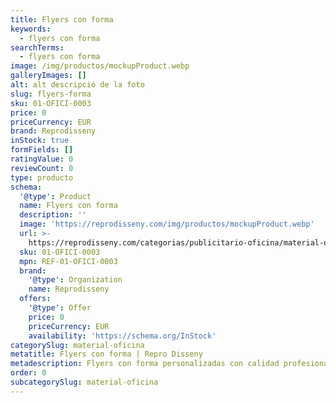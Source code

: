 ```yaml
---
title: Flyers con forma
keywords:
  - flyers con forma
searchTerms:
  - flyers con forma
image: /img/productos/mockupProduct.webp
galleryImages: []
alt: alt descripció de la foto
slug: flyers-forma
sku: 01-OFICI-0003
price: 0
priceCurrency: EUR
brand: Reprodisseny
inStock: true
formFields: []
ratingValue: 0
reviewCount: 0
type: producto
schema:
  '@type': Product
  name: Flyers con forma
  description: ''
  image: 'https://reprodisseny.com/img/productos/mockupProduct.webp'
  url: >-
    https://reprodisseny.com/categorias/publicitario-oficina/material-oficina/flyers-forma
  sku: 01-OFICI-0003
  mpn: REF-01-OFICI-0003
  brand:
    '@type': Organization
    name: Reprodisseny
  offers:
    '@type': Offer
    price: 0
    priceCurrency: EUR
    availability: 'https://schema.org/InStock'
categorySlug: material-oficina
metatitle: Flyers con forma | Repro Disseny
metadescription: Flyers con forma personalizadas con calidad profesional en Cataluña.
order: 0
subcategorySlug: material-oficina
---
```


